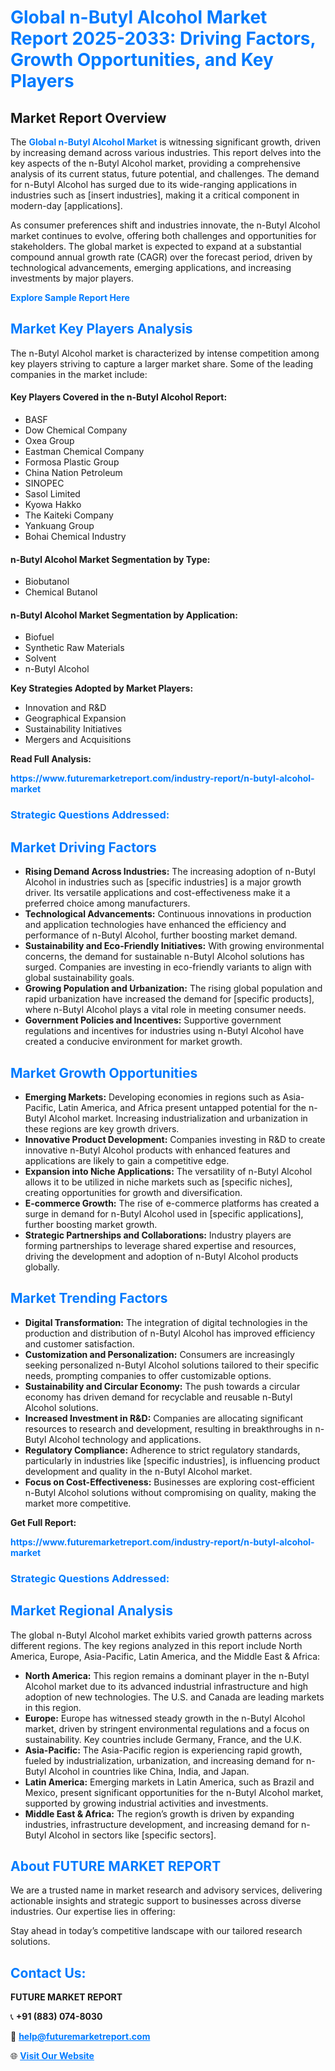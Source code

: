 <h1 style="color: #007BFF;">Global n-Butyl Alcohol Market Report 2025-2033: Driving Factors, Growth Opportunities, and Key Players</h1>

<section id="overview">
<h2>Market Report Overview</h2>
<p>The <a href="https://www.futuremarketreport.com/industry-report/n-butyl-alcohol-market" style="color: #007BFF; text-decoration: none;"><strong>Global n-Butyl Alcohol Market</strong></a> is witnessing significant growth, driven by increasing demand across various industries. This report delves into the key aspects of the n-Butyl Alcohol market, providing a comprehensive analysis of its current status, future potential, and challenges. The demand for n-Butyl Alcohol has surged due to its wide-ranging applications in industries such as [insert industries], making it a critical component in modern-day [applications].</p>
<p>As consumer preferences shift and industries innovate, the n-Butyl Alcohol market continues to evolve, offering both challenges and opportunities for stakeholders. The global market is expected to expand at a substantial compound annual growth rate (CAGR) over the forecast period, driven by technological advancements, emerging applications, and increasing investments by major players.</p>
</section>

<section id="overview">
<p><a href="https://www.futuremarketreport.com/request-sample/reportId=112048" style="color: #007BFF; text-decoration: none;"><strong>Explore Sample Report Here</strong></a></p>
</section>

<section id="key-players">
<h2 style="color: #007BFF;">Market Key Players Analysis</h2>
<p>The n-Butyl Alcohol market is characterized by intense competition among key players striving to capture a larger market share. Some of the leading companies in the market include:</p>
<h4>Key Players Covered in the n-Butyl Alcohol Report:</h4>
<ul><li>BASF</li><li>Dow Chemical Company</li><li>Oxea Group</li><li>Eastman Chemical Company</li><li>Formosa Plastic Group</li><li>China Nation Petroleum</li><li>SINOPEC</li><li>Sasol Limited</li><li>Kyowa Hakko</li><li>The Kaiteki Company</li><li>Yankuang Group</li><li>Bohai Chemical Industry</li></ul>
<h4>n-Butyl Alcohol Market Segmentation by Type:</h4>
<ul><li>Biobutanol</li><li>Chemical Butanol</li></ul>

<h4>n-Butyl Alcohol Market Segmentation by Application:</h4>
<ul><li>Biofuel</li><li>Synthetic Raw Materials</li><li>Solvent</li><li>n-Butyl Alcohol</li></ul>
<p><strong>Key Strategies Adopted by Market Players:</strong></p>
<ul>
<li>Innovation and R&D</li>
<li>Geographical Expansion</li>
<li>Sustainability Initiatives</li>
<li>Mergers and Acquisitions</li>
</ul>
</section>

<section>
<p><strong>Read Full Analysis: </strong></p><a href="https://www.futuremarketreport.com/industry-report/n-butyl-alcohol-market" style="color: #007BFF; text-decoration: none;"><strong>https://www.futuremarketreport.com/industry-report/n-butyl-alcohol-market</strong></a>
<h3 style="color: #007BFF;">Strategic Questions Addressed:</h3>
</section>

<section id="driving-factors">
<h2 style="color: #007BFF;">Market Driving Factors</h2>
<ul>
<li><strong>Rising Demand Across Industries:</strong> The increasing adoption of n-Butyl Alcohol in industries such as [specific industries] is a major growth driver. Its versatile applications and cost-effectiveness make it a preferred choice among manufacturers.</li>
<li><strong>Technological Advancements:</strong> Continuous innovations in production and application technologies have enhanced the efficiency and performance of n-Butyl Alcohol, further boosting market demand.</li>
<li><strong>Sustainability and Eco-Friendly Initiatives:</strong> With growing environmental concerns, the demand for sustainable n-Butyl Alcohol solutions has surged. Companies are investing in eco-friendly variants to align with global sustainability goals.</li>
<li><strong>Growing Population and Urbanization:</strong> The rising global population and rapid urbanization have increased the demand for [specific products], where n-Butyl Alcohol plays a vital role in meeting consumer needs.</li>
<li><strong>Government Policies and Incentives:</strong> Supportive government regulations and incentives for industries using n-Butyl Alcohol have created a conducive environment for market growth.</li>
</ul>
</section>

<section id="growth-opportunities">
<h2 style="color: #007BFF;">Market Growth Opportunities</h2>
<ul>
<li><strong>Emerging Markets:</strong> Developing economies in regions such as Asia-Pacific, Latin America, and Africa present untapped potential for the n-Butyl Alcohol market. Increasing industrialization and urbanization in these regions are key growth drivers.</li>
<li><strong>Innovative Product Development:</strong> Companies investing in R&D to create innovative n-Butyl Alcohol products with enhanced features and applications are likely to gain a competitive edge.</li>
<li><strong>Expansion into Niche Applications:</strong> The versatility of n-Butyl Alcohol allows it to be utilized in niche markets such as [specific niches], creating opportunities for growth and diversification.</li>
<li><strong>E-commerce Growth:</strong> The rise of e-commerce platforms has created a surge in demand for n-Butyl Alcohol used in [specific applications], further boosting market growth.</li>
<li><strong>Strategic Partnerships and Collaborations:</strong> Industry players are forming partnerships to leverage shared expertise and resources, driving the development and adoption of n-Butyl Alcohol products globally.</li>
</ul>
</section>

<section id="trending-factors">
<h2 style="color: #007BFF;">Market Trending Factors</h2>
<ul>
<li><strong>Digital Transformation:</strong> The integration of digital technologies in the production and distribution of n-Butyl Alcohol has improved efficiency and customer satisfaction.</li>
<li><strong>Customization and Personalization:</strong> Consumers are increasingly seeking personalized n-Butyl Alcohol solutions tailored to their specific needs, prompting companies to offer customizable options.</li>
<li><strong>Sustainability and Circular Economy:</strong> The push towards a circular economy has driven demand for recyclable and reusable n-Butyl Alcohol solutions.</li>
<li><strong>Increased Investment in R&D:</strong> Companies are allocating significant resources to research and development, resulting in breakthroughs in n-Butyl Alcohol technology and applications.</li>
<li><strong>Regulatory Compliance:</strong> Adherence to strict regulatory standards, particularly in industries like [specific industries], is influencing product development and quality in the n-Butyl Alcohol market.</li>
<li><strong>Focus on Cost-Effectiveness:</strong> Businesses are exploring cost-efficient n-Butyl Alcohol solutions without compromising on quality, making the market more competitive.</li>
</ul>
</section>

<section>
<p><strong>Get Full Report: </strong></p><a href="https://www.futuremarketreport.com/industry-report/n-butyl-alcohol-market" style="color: #007BFF; text-decoration: none;"><strong>https://www.futuremarketreport.com/industry-report/n-butyl-alcohol-market</strong></a>
<h3 style="color: #007BFF;">Strategic Questions Addressed:</h3>
</section>


<section id="regional-analysis">
<h2 style="color: #007BFF;">Market Regional Analysis</h2>
<p>The global n-Butyl Alcohol market exhibits varied growth patterns across different regions. The key regions analyzed in this report include North America, Europe, Asia-Pacific, Latin America, and the Middle East & Africa:</p>
<ul>
<li><strong>North America:</strong> This region remains a dominant player in the n-Butyl Alcohol market due to its advanced industrial infrastructure and high adoption of new technologies. The U.S. and Canada are leading markets in this region.</li>
<li><strong>Europe:</strong> Europe has witnessed steady growth in the n-Butyl Alcohol market, driven by stringent environmental regulations and a focus on sustainability. Key countries include Germany, France, and the U.K.</li>
<li><strong>Asia-Pacific:</strong> The Asia-Pacific region is experiencing rapid growth, fueled by industrialization, urbanization, and increasing demand for n-Butyl Alcohol in countries like China, India, and Japan.</li>
<li><strong>Latin America:</strong> Emerging markets in Latin America, such as Brazil and Mexico, present significant opportunities for the n-Butyl Alcohol market, supported by growing industrial activities and investments.</li>
<li><strong>Middle East & Africa:</strong> The region’s growth is driven by expanding industries, infrastructure development, and increasing demand for n-Butyl Alcohol in sectors like [specific sectors].</li>
</ul>
</section>

<footer>
<h2 style="color: #007BFF;">About FUTURE MARKET REPORT</h2>
<p>We are a trusted name in market research and advisory services, delivering actionable insights and strategic support to businesses across diverse industries. Our expertise lies in offering:</p>

<p>Stay ahead in today’s competitive landscape with our tailored research solutions.</p>

<h2 style="color: #007BFF;">Contact Us:</h2>
<p><strong>FUTURE MARKET REPORT</strong></p>
<p>📞 <strong>+91 (883) 074-8030</strong></p>
<p>📧 <strong><a href="mailto:help@futuremarketreport.com" style="color: #007BFF;">help@futuremarketreport.com</a></strong></p>
<p>🌐 <strong><a href="https://www.futuremarketreport.com/" style="color: #007BFF;">Visit Our Website</a></strong></p>
</footer>